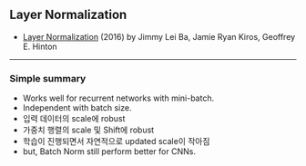 ## Layer Normalization

- [Layer Normalization](https://arxiv.org/abs/1607.06450) (2016) by Jimmy Lei Ba, Jamie Ryan Kiros, Geoffrey E. Hinton

----

### Simple summary

- Works well for recurrent networks with mini-batch.
- Independent with batch size.
- 입력 데이터의 scale에 robust
- 가중치 행렬의 scale 및 Shift에 robust
- 학습이 진행되면서 자연적으로 updated scale이 작아짐
- but, Batch Norm still perform better for CNNs.